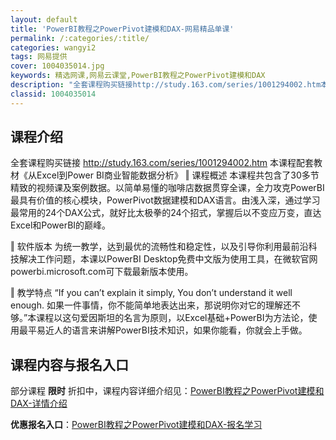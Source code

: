 ```yaml
---
layout: default
title: 'PowerBI教程之PowerPivot建模和DAX-网易精品单课'
permalink: /:categories/:title/
categories: wangyi2
tags: 网易提供
cover: 1004035014.jpg
keywords: 精选网课,网易云课堂,PowerBI教程之PowerPivot建模和DAX
description: "全套课程购买链接http://study.163.com/series/1001294002.htm本课程配套教材《从Excel到PowerBI商业智能数据分析》‖课程概述本课程共包含了30"
classid: 1004035014
---
```


## 课程介绍

全套课程购买链接 http://study.163.com/series/1001294002.htm
本课程配套教材《从Excel到Power BI商业智能数据分析》
‖ 课程概述
本课程共包含了30多节精致的视频课及案例数据。以简单易懂的咖啡店数据贯穿全课，全力攻克PowerBI最具有价值的核心模块，PowerPivot数据建模和DAX语言。由浅入深，通过学习最常用的24个DAX公式，就好比太极拳的24个招式，掌握后以不变应万变，直达Excel和PowerBI的巅峰。

‖ 软件版本
为统一教学，达到最优的流畅性和稳定性，以及引导你利用最前沿科技解决工作问题，本课以PowerBI Desktop免费中文版为使用工具，在微软官网powerbi.microsoft.com可下载最新版本使用。

‖ 教学特点
“If you can’t explain it simply, You don’t understand it well enough. 如果一件事情，你不能简单地表达出来，那说明你对它的理解还不够。”本课程以这句爱因斯坦的名言为原则，以Excel基础+PowerBI为方法论，使用最平易近人的语言来讲解PowerBI技术知识，如果你能看，你就会上手做。

## 课程内容与报名入口

部分课程 **限时** 折扣中，课程内容详细介绍见：[PowerBI教程之PowerPivot建模和DAX-详情介绍](https://study.163.com/course/introduction/1004035014.htm?share=1&shareId=1025206652&utm_campaign=share&utm_medium=iphoneShare&utm_source=&utm_u=1025206652)

**优惠报名入口**：[PowerBI教程之PowerPivot建模和DAX-报名学习](https://study.163.com/course/introduction/1004035014.htm?share=1&shareId=1025206652&utm_campaign=share&utm_medium=iphoneShare&utm_source=&utm_u=1025206652)

